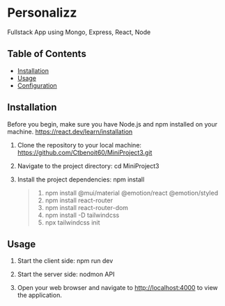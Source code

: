 # Personalizz

Fullstack App using Mongo, Express, React, Node

## Table of Contents
- [Installation](#installation)
- [Usage](#usage)
- [Configuration](#configuration)


## Installation

Before you begin, make sure you have Node.js and npm installed on your machine.
 https://react.dev/learn/installation


1. Clone the repository to your local machine: https://github.com/Ctbenoit60/MiniProject3.git

2. Navigate to the project directory: cd MiniProject3

3. Install the project dependencies: npm install
   >1. npm install @mui/material @emotion/react @emotion/styled
   >2. npm install react-router
   >3. npm install react-router-dom
   >4. npm install -D tailwindcss
   >5. npx tailwindcss init 

## Usage

1. Start the client side: npm run dev
2. Start the server side: nodmon API


2. Open your web browser and navigate to [http://localhost:4000](http://localhost:4000) to view the application.



